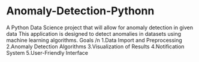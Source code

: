 # Anomaly-Detection-Pythonn
A Python Data Science project that will allow for anomaly detection in given data
This application is designed to detect anomalies in datasets using machine learning algorithms.
Goals /n
1.Data Import and Preprocessing
2.Anomaly Detection Algorithms
3.Visualization of Results
4.Notification System
5.User-Friendly Interface
